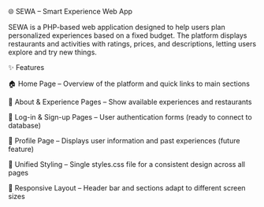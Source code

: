 🌐 SEWA – Smart Experience Web App

SEWA is a PHP-based web application designed to help users plan personalized experiences based on a fixed budget.
The platform displays restaurants and activities with ratings, prices, and descriptions, letting users explore and try new things.

✨ Features

🏠 Home Page – Overview of the platform and quick links to main sections

📖 About & Experience Pages – Show available experiences and restaurants

🔑 Log-in & Sign-up Pages – User authentication forms (ready to connect to database)

👤 Profile Page – Displays user information and past experiences (future feature)

🎨 Unified Styling – Single styles.css file for a consistent design across all pages

📱 Responsive Layout – Header bar and sections adapt to different screen sizes
